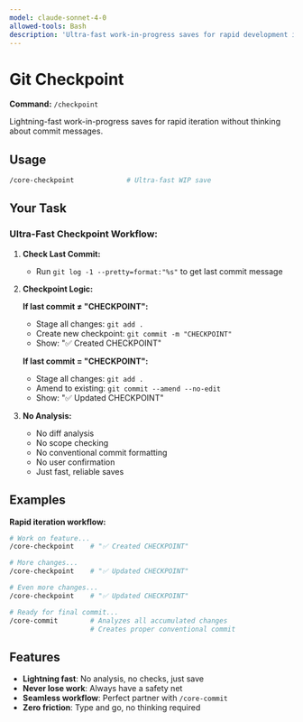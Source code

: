 ```yaml
---
model: claude-sonnet-4-0
allowed-tools: Bash
description: 'Ultra-fast work-in-progress saves for rapid development iteration'
---
```


# Git Checkpoint

**Command:** `/checkpoint`

Lightning-fast work-in-progress saves for rapid iteration without thinking about commit messages.

## Usage

```bash
/core-checkpoint             # Ultra-fast WIP save
```

## Your Task

### Ultra-Fast Checkpoint Workflow:

1. **Check Last Commit:**
   - Run `git log -1 --pretty=format:"%s"` to get last commit message

2. **Checkpoint Logic:**
   
   **If last commit ≠ "CHECKPOINT":**
   - Stage all changes: `git add .`
   - Create new checkpoint: `git commit -m "CHECKPOINT"`
   - Show: "✅ Created CHECKPOINT"

   **If last commit = "CHECKPOINT":**
   - Stage all changes: `git add .`  
   - Amend to existing: `git commit --amend --no-edit`
   - Show: "✅ Updated CHECKPOINT"

3. **No Analysis:**
   - No diff analysis
   - No scope checking
   - No conventional commit formatting
   - No user confirmation
   - Just fast, reliable saves

## Examples

**Rapid iteration workflow:**
```bash
# Work on feature...
/core-checkpoint    # "✅ Created CHECKPOINT"

# More changes...  
/core-checkpoint    # "✅ Updated CHECKPOINT"

# Even more changes...
/core-checkpoint    # "✅ Updated CHECKPOINT"

# Ready for final commit...
/core-commit        # Analyzes all accumulated changes
                    # Creates proper conventional commit
```

## Features

- **Lightning fast**: No analysis, no checks, just save
- **Never lose work**: Always have a safety net
- **Seamless workflow**: Perfect partner with `/core-commit`
- **Zero friction**: Type and go, no thinking required